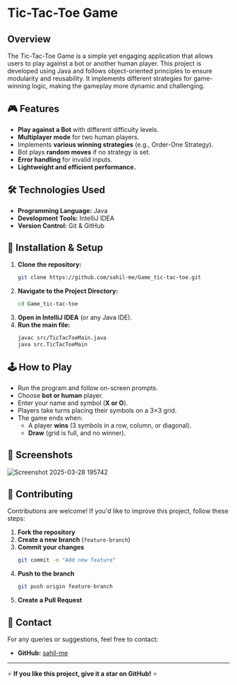# Tic-Tac-Toe Game

## Overview
The Tic-Tac-Toe Game is a simple yet engaging application that allows users to play against a bot or another human player. This project is developed using Java and follows object-oriented principles to ensure modularity and reusability. It implements different strategies for game-winning logic, making the gameplay more dynamic and challenging.

## 🎮 Features
- **Play against a Bot** with different difficulty levels.
- **Multiplayer mode** for two human players.
- Implements **various winning strategies** (e.g., Order-One Strategy).
- Bot plays **random moves** if no strategy is set.
- **Error handling** for invalid inputs.
- **Lightweight and efficient performance.**

## 🛠️ Technologies Used
- **Programming Language:** Java
- **Development Tools:** IntelliJ IDEA
- **Version Control:** Git & GitHub

## 🚀 Installation & Setup
1. **Clone the repository:**
   ```sh
   git clone https://github.com/sahil-me/Game_tic-tac-toe.git
   ```
2. **Navigate to the Project Directory:**
   ```sh
   cd Game_tic-tac-toe
   ```
3. **Open in IntelliJ IDEA** (or any Java IDE).
4. **Run the main file:**
   ```sh
   javac src/TicTacToeMain.java
   java src.TicTacToeMain
   ```

## 🕹️ How to Play
- Run the program and follow on-screen prompts.
- Choose **bot or human** player.
- Enter your name and symbol (**X or O**).
- Players take turns placing their symbols on a 3×3 grid.
- The game ends when:
  - A player **wins** (3 symbols in a row, column, or diagonal).
  - **Draw** (grid is full, and no winner).

## 📸 Screenshots
![Screenshot 2025-03-28 195742](https://github.com/user-attachments/assets/58c7ed77-4b6a-4501-970f-a19b256ab50a)


## 🤝 Contributing
Contributions are welcome! If you'd like to improve this project, follow these steps:

1. **Fork the repository**
2. **Create a new branch** (`feature-branch`)
3. **Commit your changes**
   ```sh
   git commit -m "Add new feature"
   ```
4. **Push to the branch**
   ```sh
   git push origin feature-branch
   ```
5. **Create a Pull Request**

## 📧 Contact
For any queries or suggestions, feel free to contact:

- **GitHub:** [sahil-me](https://github.com/sahil-me)

---
⭐ **If you like this project, give it a star on GitHub!** ⭐

